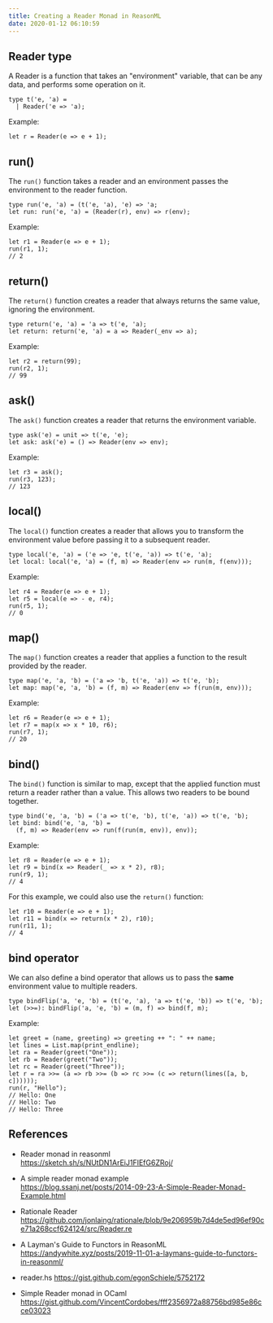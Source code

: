 ```yaml
---
title: Creating a Reader Monad in ReasonML
date: 2020-01-12 06:10:59
---
```


## Reader type

A Reader is a function that takes an "environment" variable, that can be any data, and performs some operation on it.

```re
type t('e, 'a) =
  | Reader('e => 'a);
```

Example:

```re
let r = Reader(e => e + 1);
```

## run()

The `run()` function takes a reader and an environment passes the environment to the reader function.

```re
type run('e, 'a) = (t('e, 'a), 'e) => 'a;
let run: run('e, 'a) = (Reader(r), env) => r(env);
```

Example:

```re
let r1 = Reader(e => e + 1);
run(r1, 1);
// 2
```

## return()

The `return()` function creates a reader that always returns the same value, ignoring the environment.

```re
type return('e, 'a) = 'a => t('e, 'a);
let return: return('e, 'a) = a => Reader(_env => a);
```

Example:

```re
let r2 = return(99);
run(r2, 1);
// 99
```

## ask()

The `ask()` function creates a reader that returns the environment variable.

```re
type ask('e) = unit => t('e, 'e);
let ask: ask('e) = () => Reader(env => env);
```

Example:

```re
let r3 = ask();
run(r3, 123);
// 123
```

## local()

The `local()` function creates a reader that allows you to transform the environment value before passing it to a subsequent reader.

```re
type local('e, 'a) = ('e => 'e, t('e, 'a)) => t('e, 'a);
let local: local('e, 'a) = (f, m) => Reader(env => run(m, f(env)));
```

Example:

```re
let r4 = Reader(e => e + 1);
let r5 = local(e => - e, r4);
run(r5, 1);
// 0
```

## map()

The `map()` function creates a reader that applies a function to the result provided by the reader.

```re
type map('e, 'a, 'b) = ('a => 'b, t('e, 'a)) => t('e, 'b);
let map: map('e, 'a, 'b) = (f, m) => Reader(env => f(run(m, env)));
```

Example:

```re
let r6 = Reader(e => e + 1);
let r7 = map(x => x * 10, r6);
run(r7, 1);
// 20
```

## bind()

The `bind()` function is similar to map, except that the applied function must return a reader rather than a value. This allows two readers to be bound together.

```re
type bind('e, 'a, 'b) = ('a => t('e, 'b), t('e, 'a)) => t('e, 'b);
let bind: bind('e, 'a, 'b) =
  (f, m) => Reader(env => run(f(run(m, env)), env));
```

Example:

```re
let r8 = Reader(e => e + 1);
let r9 = bind(x => Reader(_ => x * 2), r8);
run(r9, 1);
// 4
```

For this example, we could also use the `return()` function:

```re
let r10 = Reader(e => e + 1);
let r11 = bind(x => return(x * 2), r10);
run(r11, 1);
// 4
```

## bind operator

We can also define a bind operator that allows us to pass the **same** environment value to multiple readers.

```re
type bindFlip('a, 'e, 'b) = (t('e, 'a), 'a => t('e, 'b)) => t('e, 'b);
let (>>=): bindFlip('a, 'e, 'b) = (m, f) => bind(f, m);
```

Example:

```re
let greet = (name, greeting) => greeting ++ ": " ++ name;
let lines = List.map(print_endline);
let ra = Reader(greet("One"));
let rb = Reader(greet("Two"));
let rc = Reader(greet("Three"));
let r = ra >>= (a => rb >>= (b => rc >>= (c => return(lines([a, b, c])))));
run(r, "Hello");
// Hello: One
// Hello: Two
// Hello: Three
```

## References

- Reader monad in reasonml  
  https://sketch.sh/s/NUtDN1ArEiJ1FIEfG6ZRoj/

- A simple reader monad example  
  https://blog.ssanj.net/posts/2014-09-23-A-Simple-Reader-Monad-Example.html

- Rationale Reader  
  https://github.com/jonlaing/rationale/blob/9e206959b7d4de5ed96ef90ce71a268ccf624124/src/Reader.re

- A Layman's Guide to Functors in ReasonML  
  https://andywhite.xyz/posts/2019-11-01-a-laymans-guide-to-functors-in-reasonml/

- reader.hs
  https://gist.github.com/egonSchiele/5752172

- Simple Reader monad in OCaml
  https://gist.github.com/VincentCordobes/fff2356972a88756bd985e86cce03023
